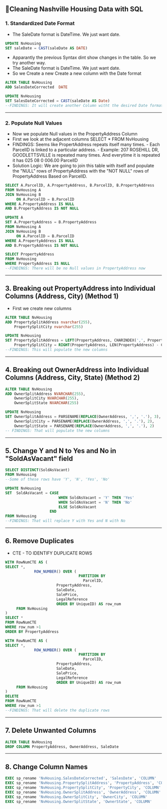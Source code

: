 ## 🧹Cleaning Nashville Housing Data with SQL  


### 1. Standardized Date Format
- The SaleDate format is DateTime. We just want date.
```sql
UPDATE NvHousing  
SET saleDate = CAST(saleDate AS DATE)
```

- Apparantly the previous Syntax dint show changes in the table. So we try another way.
- The SaleDate format is DateTime. We just want date.
- So we Create a new Create a new column with the Date format
```sql
ALTER TABLE NvHousing
ADD SalesDateCorrected  DATE
```
```sql
UPDATE NvHousing
SET SalesDateCorrected = CAST(saleDate AS Date)
--FINDINGS: It will create another Column witht the desired Date format.
```
---


### 2. Populate Null Values
- Now we populate Null values in the PropertyAddress Column
- First we look at the adjacent columns
  SELECT *
  FROM NvHousing
- FINDINGS: Seems like PropertAddress repeats itself many times.
          - Each ParcelID is linked to a particular address.
          - Example: 207 ROSEHILL  DR, GOODLETTSVILLE is repeated many times. And everytime it is repeated it has 025 08 0 006.00 ParcelID
- Solution Logic: We are going to join this table with itself and populate the "NULL" rows of PropertyAddress with the "NOT NULL" rows of PropertyAddress Based on ParcelID. 


```sql
SELECT A.ParcelID, A.PropertyAddress, B.ParcelID, B.PropertyAddress
FROM NvHousing A
JOIN NvHousing B
     ON A.ParcelID = B.ParcelID
WHERE A.PropertyAddress IS NULL
AND B.PropertyAddress IS NOT NULL
```

```sql
UPDATE A
SET A.PropertyAddress = B.PropertyAddress
FROM NvHousing A
JOIN NvHousing B
     ON A.ParcelID = B.ParcelID
WHERE A.PropertyAddress IS NULL
AND B.PropertyAddress IS NOT NULL

```

```sql
SELECT PropertyAddress
FROM NvHousing
WHERE PropertyAddress IS NULL
--FINDINGS: There will be no Null values in PropertyAddress now
```
---


## 3. Breaking out PropertyAddress into Individual Columns (Address, City) (Method 1)
- First we create new columns
```sql
ALTER TABLE NvHousing
ADD PropertySplitAddress nvarchar(255),
    PropertySplitCity nvarchar(255)
```


```sql
UPDATE NvHousing
SET PropertySplitAddress = LEFT(PropertyAddress, CHARINDEX(',', PropertyAddress) -1),
    PropertySplitCity = RIGHT(PropertyAddress, LEN(PropertyAddress) - CHARINDEX(',', PropertyAddress))
--FINDINGS: This will populate the new columns
```
---

## 4. Breaking out OwnerAddress into Individual Columns (Address, City, State) (Method 2) 
```sql
ALTER TABLE NvHousing
ADD OwnerSplitAddress NVARCHAR(255),
    OwnerSplitCity NVARCHAR(255),
    OwnerSplitState NVARCHAR(255)
```

```sql
UPDATE NvHousing
SET OwnerSplitAddress = PARSENAME(REPLACE(OwnerAddress, ',', '.'), 3),
    OwnerSplitCity = PARSENAME(REPLACE(OwnerAddress, ',', '.'), 2), 
    OwnerSplitState = PARSENAME(REPLACE(OwnerAddress, ',', '.'), 2) 
-- FINDINGS: That will populate the new columns
```
---


## 5. Change Y and N to Yes and No in "SoldAsVacant" field
```sql
SELECT DISTINCT(SoldAsVacant)
FROM NvHousing
--Some of these rows have 'Y', 'N', 'Yes', 'No'
```

```sql
UPDATE NvHousing
SET  SoldAsVacant = CASE 
                        WHEN SoldAsVacant = 'Y' THEN 'Yes'
                        WHEN SoldAsVacant = 'N' THEN 'No'
                        ELSE SoldAsVacant
                    END
FROM NvHousing
--FINDINGS: That will replace Y with Yes and N with No
```
---


## 6. Remove Duplicates
- CTE - TO IDENTIFY DUPLICATE ROWS
```sql
WITH RowNumCTE AS (
SELECT *,
             ROW_NUMBER() OVER (
                                 PARTITION BY 
	                               ParcelID, 
				       PropertyAddress, 
				       SaleDate, 
				       SalePrice,
				       LegalReference
				       ORDER BY UniqueID) AS row_num  
     FROM NvHousing
)
SELECT *
FROM RowNumCTE
WHERE row_num >1
ORDER BY PropertyAddress
```


```sql
WITH RowNumCTE AS (
SELECT *,
             ROW_NUMBER() OVER (
                                 PARTITION BY 
	                               ParcelID, 
				       PropertyAddress, 
				       SaleDate, 
				       SalePrice,
				       LegalReference
				       ORDER BY UniqueID) AS row_num  
     FROM NvHousing
)
DELETE
FROM RowNumCTE
WHERE row_num >1
--FINDINGS: That will delete the duplicate rows
```
---



## 7. Delete Unwanted Columns
```sql
ALTER TABLE NvHousing  
DROP COLUMN PropertyAddress, OwnerAddress, SaleDate
```
---

## 8. Change Column Names
```sql
EXEC sp_rename 'NvHousing.SalesDateCorrected', 'SalesDate', 'COLUMN'
EXEC sp_rename 'NvHousing.PropertySplitAddress', 'PropertyAddress', 'COLUMN'
EXEC sp_rename 'NvHousing.PropertySplitCity', 'PropertyCity', 'COLUMN'
EXEC sp_rename 'NvHousing.OwnerSplitAddress', 'OwnerAddress', 'COLUMN'
EXEC sp_rename 'NvHousing.OwnerSplitCity', 'OwnerCity', 'COLUMN'
EXEC sp_rename 'NvHousing.OwnerSplitState', 'OwnerState', 'COLUMN'
```







